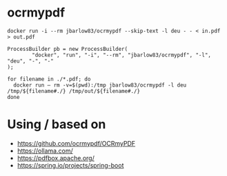 
# ocrmypdf

`docker run -i --rm jbarlow83/ocrmypdf --skip-text -l deu - - < in.pdf > out.pdf`

```
ProcessBuilder pb = new ProcessBuilder(
        "docker", "run", "-i", "--rm", "jbarlow83/ocrmypdf", "-l", "deu", "-", "-"
);
```

```
for filename in ./*.pdf; do
  docker run — rm -v=$(pwd):/tmp jbarlow83/ocrmypdf -l deu /tmp/${filename#./} /tmp/out/${filename#./}
done
```

# Using / based on

- https://github.com/ocrmypdf/OCRmyPDF
- https://ollama.com/
- https://pdfbox.apache.org/
- https://spring.io/projects/spring-boot